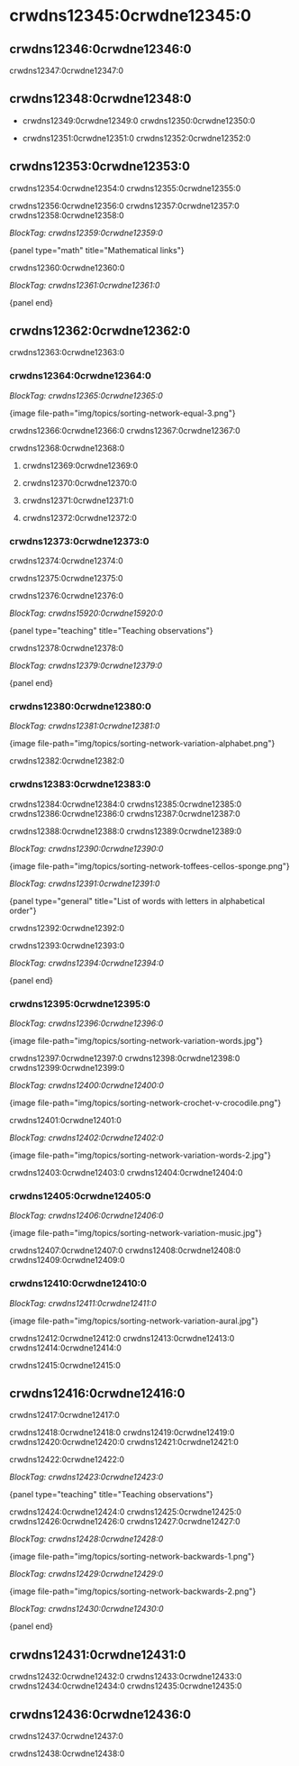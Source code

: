# crwdns12345:0crwdne12345:0

## crwdns12346:0crwdne12346:0

crwdns12347:0crwdne12347:0

## crwdns12348:0crwdne12348:0

- crwdns12349:0crwdne12349:0 crwdns12350:0crwdne12350:0

- crwdns12351:0crwdne12351:0 crwdns12352:0crwdne12352:0

## crwdns12353:0crwdne12353:0

crwdns12354:0crwdne12354:0 crwdns12355:0crwdne12355:0

crwdns12356:0crwdne12356:0 crwdns12357:0crwdne12357:0 crwdns12358:0crwdne12358:0

*BlockTag: crwdns12359:0crwdne12359:0*

{panel type="math" title="Mathematical links"}

crwdns12360:0crwdne12360:0

*BlockTag: crwdns12361:0crwdne12361:0*

{panel end}

## crwdns12362:0crwdne12362:0

crwdns12363:0crwdne12363:0

### crwdns12364:0crwdne12364:0

*BlockTag: crwdns12365:0crwdne12365:0*

{image file-path="img/topics/sorting-network-equal-3.png"}

crwdns12366:0crwdne12366:0 crwdns12367:0crwdne12367:0

crwdns12368:0crwdne12368:0

1. crwdns12369:0crwdne12369:0

2. crwdns12370:0crwdne12370:0

3. crwdns12371:0crwdne12371:0

4. crwdns12372:0crwdne12372:0

### crwdns12373:0crwdne12373:0

crwdns12374:0crwdne12374:0

crwdns12375:0crwdne12375:0

crwdns12376:0crwdne12376:0

*BlockTag: crwdns15920:0crwdne15920:0*

{panel type="teaching" title="Teaching observations"}

crwdns12378:0crwdne12378:0

*BlockTag: crwdns12379:0crwdne12379:0*

{panel end}

### crwdns12380:0crwdne12380:0

*BlockTag: crwdns12381:0crwdne12381:0*

{image file-path="img/topics/sorting-network-variation-alphabet.png"}

crwdns12382:0crwdne12382:0

### crwdns12383:0crwdne12383:0

crwdns12384:0crwdne12384:0 crwdns12385:0crwdne12385:0 crwdns12386:0crwdne12386:0 crwdns12387:0crwdne12387:0

crwdns12388:0crwdne12388:0 crwdns12389:0crwdne12389:0

*BlockTag: crwdns12390:0crwdne12390:0*

{image file-path="img/topics/sorting-network-toffees-cellos-sponge.png"}

*BlockTag: crwdns12391:0crwdne12391:0*

{panel type="general" title="List of words with letters in alphabetical order"}

crwdns12392:0crwdne12392:0

crwdns12393:0crwdne12393:0

*BlockTag: crwdns12394:0crwdne12394:0*

{panel end}

### crwdns12395:0crwdne12395:0

*BlockTag: crwdns12396:0crwdne12396:0*

{image file-path="img/topics/sorting-network-variation-words.jpg"}

crwdns12397:0crwdne12397:0 crwdns12398:0crwdne12398:0 crwdns12399:0crwdne12399:0

*BlockTag: crwdns12400:0crwdne12400:0*

{image file-path="img/topics/sorting-network-crochet-v-crocodile.png"}

crwdns12401:0crwdne12401:0

*BlockTag: crwdns12402:0crwdne12402:0*

{image file-path="img/topics/sorting-network-variation-words-2.jpg"}

crwdns12403:0crwdne12403:0 crwdns12404:0crwdne12404:0

### crwdns12405:0crwdne12405:0

*BlockTag: crwdns12406:0crwdne12406:0*

{image file-path="img/topics/sorting-network-variation-music.jpg"}

crwdns12407:0crwdne12407:0 crwdns12408:0crwdne12408:0 crwdns12409:0crwdne12409:0

### crwdns12410:0crwdne12410:0

*BlockTag: crwdns12411:0crwdne12411:0*

{image file-path="img/topics/sorting-network-variation-aural.jpg"}

crwdns12412:0crwdne12412:0 crwdns12413:0crwdne12413:0 crwdns12414:0crwdne12414:0

crwdns12415:0crwdne12415:0

## crwdns12416:0crwdne12416:0

crwdns12417:0crwdne12417:0

crwdns12418:0crwdne12418:0 crwdns12419:0crwdne12419:0 crwdns12420:0crwdne12420:0 crwdns12421:0crwdne12421:0

crwdns12422:0crwdne12422:0

*BlockTag: crwdns12423:0crwdne12423:0*

{panel type="teaching" title="Teaching observations"}

crwdns12424:0crwdne12424:0 crwdns12425:0crwdne12425:0 crwdns12426:0crwdne12426:0 crwdns12427:0crwdne12427:0

*BlockTag: crwdns12428:0crwdne12428:0*

{image file-path="img/topics/sorting-network-backwards-1.png"}

*BlockTag: crwdns12429:0crwdne12429:0*

{image file-path="img/topics/sorting-network-backwards-2.png"}

*BlockTag: crwdns12430:0crwdne12430:0*

{panel end}

## crwdns12431:0crwdne12431:0

crwdns12432:0crwdne12432:0 crwdns12433:0crwdne12433:0 crwdns12434:0crwdne12434:0 crwdns12435:0crwdne12435:0

## crwdns12436:0crwdne12436:0

crwdns12437:0crwdne12437:0

crwdns12438:0crwdne12438:0